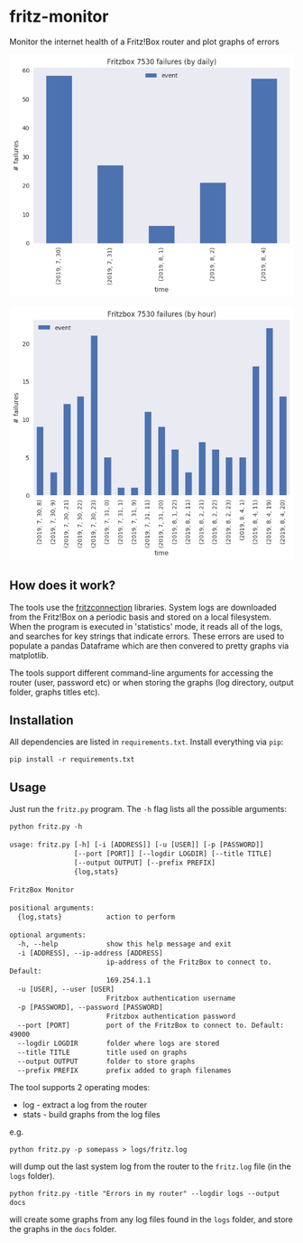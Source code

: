 # fritz-monitor
Monitor the internet health of a Fritz!Box router and plot graphs of errors

![Daily](docs/fritz7530_daily.png)

![Hourly](docs/fritz7530_hourly.png)

## How does it work?

The tools use the [fritzconnection](https://github.com/kbr/fritzconnection) libraries.
System logs are downloaded from the Fritz!Box on a periodic basis and stored on a local filesystem.
When the program is executed in 'statistics' mode, it reads all of the logs, and searches for key strings that indicate errors. These errors are used to populate a pandas Dataframe which are then convered to pretty graphs via matplotlib.

The tools support different command-line arguments for accessing the router (user, password etc) or when storing the graphs (log directory, output folder, graphs titles etc).

## Installation

All dependencies are listed in `requirements.txt`. Install everything via `pip`:
```
pip install -r requirements.txt
```

## Usage

Just run the `fritz.py` program. The `-h` flag lists all the possible arguments:

```
python fritz.py -h

usage: fritz.py [-h] [-i [ADDRESS]] [-u [USER]] [-p [PASSWORD]]
                [--port [PORT]] [--logdir LOGDIR] [--title TITLE]
                [--output OUTPUT] [--prefix PREFIX]
                {log,stats}

FritzBox Monitor

positional arguments:
  {log,stats}           action to perform

optional arguments:
  -h, --help            show this help message and exit
  -i [ADDRESS], --ip-address [ADDRESS]
                        ip-address of the FritzBox to connect to. Default:
                        169.254.1.1
  -u [USER], --user [USER]
                        Fritzbox authentication username
  -p [PASSWORD], --password [PASSWORD]
                        Fritzbox authentication password
  --port [PORT]         port of the FritzBox to connect to. Default: 49000
  --logdir LOGDIR       folder where logs are stored
  --title TITLE         title used on graphs
  --output OUTPUT       folder to store graphs
  --prefix PREFIX       prefix added to graph filenames
```

The tool supports 2 operating modes:
* log - extract a log from the router
* stats - build graphs from the log files

e.g.
```
python fritz.py -p somepass > logs/fritz.log
```

will dump out the last system log from the router to the `fritz.log` file (in the `logs` folder).

```
python fritz.py -title "Errors in my router" --logdir logs --output docs
```

will create some graphs from any log files found in the `logs` folder, and store the graphs in the `docs` folder.

